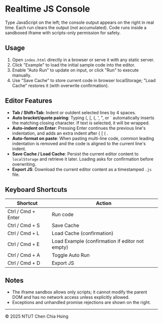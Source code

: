 # Realtime JS Console

Type JavaScript on the left; the console output appears on the right in real time. Each run clears the output (not accumulated). Code runs inside a sandboxed iframe with scripts-only permission for safety.

## Usage

1. Open `index.html` directly in a browser or serve it with any static server.
2. Click "Example" to load the initial sample code into the editor.
3. Enable "Auto Run" to update on input, or click "Run" to execute manually.
4. Use "Save Cache" to store current code in browser localStorage; "Load Cache" restores it (with overwrite confirmation).


## Editor Features

- **Tab / Shift+Tab**: Indent or outdent selected lines by 4 spaces.
- **Auto bracket/quote pairing**: Typing (, [, {, ', ", or ` automatically inserts the matching closing character. If text is selected, it will be wrapped.
- **Auto-indent on Enter**: Pressing Enter continues the previous line's indentation, and adds an extra indent after { [ ( .
- **Auto-format on paste**: When pasting multi-line code, common leading indentation is removed and the code is aligned to the current line's indent.
- **Save Cache / Load Cache**: Persist the current editor content to `localStorage` and retrieve it later. Loading asks for confirmation before overwriting.
- **Export JS**: Download the current editor content as a timestamped `.js` file.

## Keyboard Shortcuts

| Shortcut | Action |
| -------- | ------ |
| Ctrl / Cmd + Enter | Run code |
| Ctrl / Cmd + S | Save Cache |
| Ctrl / Cmd + L | Load Cache (confirmation) |
| Ctrl / Cmd + E | Load Example (confirmation if editor not empty) |
| Ctrl / Cmd + A | Toggle Auto Run |
| Ctrl / Cmd + D | Export JS |

## Notes
- The iframe sandbox allows only scripts; it cannot modify the parent DOM and has no network access unless explicitly allowed.
- Exceptions and unhandled promise rejections are shown on the right.

---
© 2025 NTUT Chen Chia Hsing
